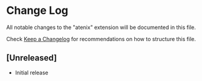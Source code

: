 # Change Log

All notable changes to the "atenix" extension will be documented in this file.

Check [Keep a Changelog](http://keepachangelog.com/) for recommendations on how to structure this file.

## [Unreleased]

- Initial release
